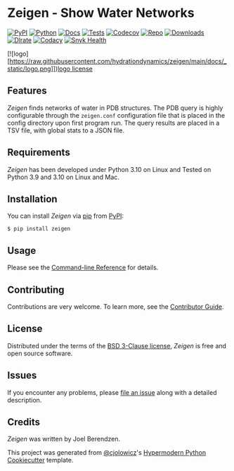 # Zeigen - Show Water Networks

[![PyPI](https://img.shields.io/pypi/v/zeigen.svg)][pypi_]
[![Python](https://img.shields.io/pypi/pyversions/zeigen)][python version]
[![Docs](https://img.shields.io/readthedocs/zeigen/latest.svg?label=Read%20the%20Docs)][read the docs]
[![Tests](https://github.com/hydrationdynamics/zeigen/workflows/Tests/badge.svg)][tests]
[![Codecov](https://codecov.io/gh/hydrationdynamics/zeigen/branch/main/graph/badge.svg)][codecov]
[![Repo](https://img.shields.io/github/last-commit/hydrationdynamics/zeigen)][repo]
[![Downloads](https://pepy.tech/badge/zeigen)][downloads]
[![Dlrate](https://img.shields.io/pypi/dm/zeigen)][dlrate]
[![Codacy](https://app.codacy.com/project/badge/Grade/3e29ba5ba23d48888372138790ab26f3)][codacy]
[![Snyk Health](https://snyk.io/advisor/python/zeigen/badge.svg)][snyk]

[pypi_]: https://pypi.org/project/zeigen/
[python version]: https://pypi.org/project/zeigen
[read the docs]: https://zeigen.readthedocs.io/
[tests]: https://github.com/hydrationdynamics/zeigen/actions?workflow=Tests
[codecov]: https://app.codecov.io/gh/hydrationdynamics/zeigen
[repo]: https://github.com/hydrationdynamics/zeigen
[downloads]: https://pepy.tech/project/zeigen
[dlrate]: https://github.com/hydrationdynamics/zeigen
[codacy]: https://www.codacy.com/gh/hydrationdynamics/zeigen?utm_source=github.com&utm_medium=referral&utm_content=hydrationdynamics/zeigen&utm_campaign=Badge_Grade
[snyk]: https://snyk.io/advisor/python/zeigen

[![logo][https://raw.githubusercontent.com/hydrationdynamics/zeigen/main/docs/_static/logo.png]])[logo license]

[logo license]: https://raw.githubusercontent.com/hydrationdynamics/zeigen/main/LICENSE.logo.txt

## Features

_Zeigen_ finds networks of water in PDB structures.
The PDB query is highly configurable through the `zeigen.conf`
configuration file that is placed in the config
directory upon first program run. The query results are
placed in a TSV file, with global stats to a JSON file.

## Requirements

_Zeigen_ has been developed under Python 3.10 on Linux and
Tested on Python 3.9 and 3.10 on Linux and Mac.

## Installation

You can install _Zeigen_ via [pip] from [PyPI]:

```console
$ pip install zeigen
```

## Usage

Please see the [Command-line Reference] for details.

## Contributing

Contributions are very welcome.
To learn more, see the [Contributor Guide].

## License

Distributed under the terms of the [BSD 3-Clause license][license],
_Zeigen_ is free and open source software.

## Issues

If you encounter any problems,
please [file an issue] along with a detailed description.

## Credits

_Zeigen_ was written by Joel Berendzen.

This project was generated from [@cjolowicz]'s [Hypermodern Python Cookiecutter] template.

[@cjolowicz]: https://github.com/cjolowicz
[pypi]: https://pypi.org/
[hypermodern python cookiecutter]: https://github.com/cjolowicz/cookiecutter-hypermodern-python
[file an issue]: https://github.com/hydrationdynamics/zeigen/issues
[pip]: https://pip.pypa.io/

<!-- github-only -->

[license]: https://github.com/hydrationdynamics/zeigen/blob/main/LICENSE
[contributor guide]: https://github.com/hydrationdynamics/zeigen/blob/main/CONTRIBUTING.md
[command-line reference]: https://zeigen.readthedocs.io/en/latest/usage.html
